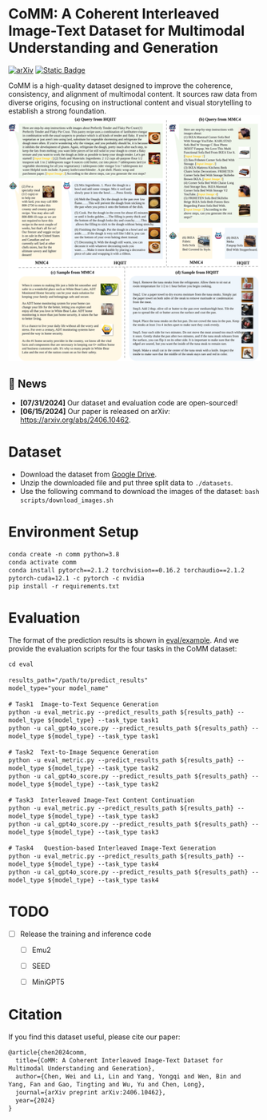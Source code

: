 # CoMM: A Coherent Interleaved Image-Text Dataset for Multimodal Understanding and Generation

[![arXiv](https://img.shields.io/badge/arXiv-2406.10462-b31b1b.svg)](https://arxiv.org/abs/2406.10462)
[![Static Badge](https://img.shields.io/badge/Dataset-GoogleDrive-yellow)](https://drive.google.com/file/d/17AWa3wVCk4OZOdBQzDLRXsvRMnaXXP3T/view?usp=sharing)

CoMM is a high-quality dataset designed to improve the coherence, consistency, and alignment of multimodal content. It sources raw data from diverse origins, focusing on instructional content and visual storytelling to establish a strong foundation. 
<img src="assets/data_compare.svg" width="800" alt="data comparison">

## 🔔 News 
- **[07/31/2024]** Our dataset and evaluation code are open-sourced!
- **[06/15/2024]** Our paper is released on arXiv: https://arxiv.org/abs/2406.10462.


# Dataset
- Download the dataset from [Google Drive](https://drive.google.com/file/d/17AWa3wVCk4OZOdBQzDLRXsvRMnaXXP3T/view?usp=sharing).
- Unzip the downloaded file and put three split data to `./datasets`.
- Use the following command to download the images of the dataset:
```bash scripts/download_images.sh```



# Environment Setup
```
conda create -n comm python=3.8
conda activate comm
conda install pytorch==2.1.2 torchvision==0.16.2 torchaudio==2.1.2 pytorch-cuda=12.1 -c pytorch -c nvidia
pip install -r requirements.txt
```

# Evaluation
The format of the prediction results is shown in [eval/example](eval/example). And we provide the evaluation scripts for the four tasks in the CoMM dataset:
```
cd eval

results_path="/path/to/predict_results"
model_type="your model_name"

# Task1  Image-to-Text Sequence Generation
python -u eval_metric.py --predict_results_path ${results_path} --model_type ${model_type} --task_type task1 
python -u cal_gpt4o_score.py --predict_results_path ${results_path} --model_type ${model_type} --task_type task1 

# Task2  Text-to-Image Sequence Generation
python -u eval_metric.py --predict_results_path ${results_path} --model_type ${model_type} --task_type task2 
python -u cal_gpt4o_score.py --predict_results_path ${results_path} --model_type ${model_type} --task_type task2 

# Task3  Interleaved Image-Text Content Continuation
python -u eval_metric.py --predict_results_path ${results_path} --model_type ${model_type} --task_type task3
python -u cal_gpt4o_score.py --predict_results_path ${results_path} --model_type ${model_type} --task_type task3

# Task4   Question-based Interleaved Image-Text Generation
python -u eval_metric.py --predict_results_path ${results_path} --model_type ${model_type} --task_type task4
python -u cal_gpt4o_score.py --predict_results_path ${results_path} --model_type ${model_type} --task_type task4
```


# TODO
- [ ] Release the training and inference code
  - [ ] Emu2
  - [ ] SEED
  - [ ] MiniGPT5



# Citation
If you find this dataset useful, please cite our paper:
```
@article{chen2024comm,
  title={CoMM: A Coherent Interleaved Image-Text Dataset for Multimodal Understanding and Generation},
  author={Chen, Wei and Li, Lin and Yang, Yongqi and Wen, Bin and Yang, Fan and Gao, Tingting and Wu, Yu and Chen, Long},
  journal={arXiv preprint arXiv:2406.10462},
  year={2024}
}
```